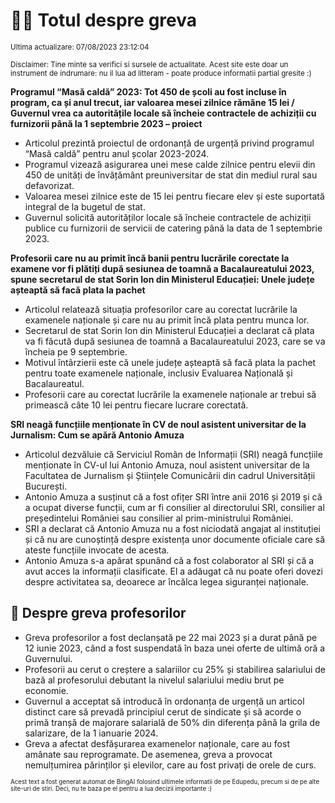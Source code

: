 # 👩‍🏫 Totul despre greva
<sub>Ultima actualizare: 07/08/2023 23:12:04</sub>

<sub>Disclaimer: Tine minte sa verifici si sursele de actualitate. Acest site este doar un instrument de indrumare: nu il lua ad litteram - poate produce informatii partial gresite :)</sub>

**Programul “Masă caldă” 2023: Tot 450 de școli au fost incluse în program, ca și anul trecut, iar valoarea mesei zilnice rămâne 15 lei / Guvernul vrea ca autoritățile locale să încheie contractele de achiziții cu furnizorii până la 1 septembrie 2023 – proiect**
- Articolul prezintă proiectul de ordonanță de urgență privind programul “Masă caldă” pentru anul școlar 2023-2024.
- Programul vizează asigurarea unei mese calde zilnice pentru elevii din 450 de unități de învățământ preuniversitar de stat din mediul rural sau defavorizat.
- Valoarea mesei zilnice este de 15 lei pentru fiecare elev și este suportată integral de la bugetul de stat.
- Guvernul solicită autorităților locale să încheie contractele de achiziții publice cu furnizorii de servicii de catering până la data de 1 septembrie 2023.

**Profesorii care nu au primit încă banii pentru lucrările corectate la examene vor fi plătiți după sesiunea de toamnă a Bacalaureatului 2023, spune secretarul de stat Sorin Ion din Ministerul Educației: Unele județe așteaptă să facă plata la pachet**
- Articolul relatează situația profesorilor care au corectat lucrările la examenele naționale și care nu au primit încă plata pentru munca lor.
- Secretarul de stat Sorin Ion din Ministerul Educației a declarat că plata va fi făcută după sesiunea de toamnă a Bacalaureatului 2023, care se va încheia pe 9 septembrie.
- Motivul întârzierii este că unele județe așteaptă să facă plata la pachet pentru toate examenele naționale, inclusiv Evaluarea Națională și Bacalaureatul.
- Profesorii care au corectat lucrările la examenele naționale ar trebui să primească câte 10 lei pentru fiecare lucrare corectată.

**SRI neagă funcțiile menționate în CV de noul asistent universitar de la Jurnalism: Cum se apără Antonio Amuza**
- Articolul dezvăluie că Serviciul Român de Informații (SRI) neagă funcțiile menționate în CV-ul lui Antonio Amuza, noul asistent universitar de la Facultatea de Jurnalism și Științele Comunicării din cadrul Universității București.
- Antonio Amuza a susținut că a fost ofițer SRI între anii 2016 și 2019 și că a ocupat diverse funcții, cum ar fi consilier al directorului SRI, consilier al președintelui României sau consilier al prim-ministrului României.
- SRI a declarat că Antonio Amuza nu a fost niciodată angajat al instituției și că nu are cunoștință despre existența unor documente oficiale care să ateste funcțiile invocate de acesta.
- Antonio Amuza s-a apărat spunând că a fost colaborator al SRI și că a avut acces la informații clasificate. El a adăugat că nu poate oferi dovezi despre activitatea sa, deoarece ar încălca legea siguranței naționale.

## 🏫 Despre greva profesorilor
- Greva profesorilor a fost declanșată pe 22 mai 2023 și a durat până pe 12 iunie 2023, când a fost suspendată în baza unei oferte de ultimă oră a Guvernului.
- Profesorii au cerut o creștere a salariilor cu 25% și stabilirea salariului de bază al profesorului debutant la nivelul salariului mediu brut pe economie.
- Guvernul a acceptat să introducă în ordonanța de urgență un articol distinct care să prevadă principiul cerut de sindicate și să acorde o primă tranșă de majorare salarială de 50% din diferența până la grila de salarizare, de la 1 ianuarie 2024.
- Greva a afectat desfășurarea examenelor naționale, care au fost amânate sau reprogramate. De asemenea, greva a provocat nemulțumirea părinților și elevilor, care au fost privați de orele de curs.


<sub><sub>Acest text a fost generat automat de BingAI folosind ultimele informatii de pe Edupedu, precum si de pe alte site-uri de stiri. Deci, nu te baza pe el pentru a lua decizii importante :)</sub></sub>